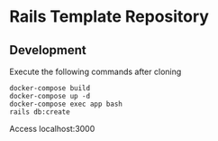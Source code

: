 # Rails Template Repository

## Development

Execute the following commands after cloning

```
docker-compose build
docker-compose up -d
docker-compose exec app bash
rails db:create
```

Access localhost:3000
